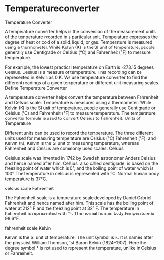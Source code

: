# Temperatureconverter
Temperature Converter

A temperature converter helps in the conversion of the measurement units of the temperature recorded in a particular unit. Temperature expresses the degree of heat or cold of a solid, liquid, or gas. Temperature is measured using a thermometer. While Kelvin (K) is the SI unit of temperature, people generally use Centigrade or Celsius (°C) and Fahrenheit (°F) to measure temperature.

For example, the lowest practical temperature on Earth is -273.15 degrees Celsius. Celsius is a measure of temperature. This recording can be represented in Kelvin as 0 K. We use temperature converter to find the different readings of a given temperature on different unit measuring scales.
Define Temperature Converter

A temperature converter helps convert the temperature between Fahrenheit and Celsius scale. Temperature is measured using a thermometer. While Kelvin (K) is the SI unit of temperature, people generally use Centigrade or Celsius (°C) and Fahrenheit (°F) to measure temperature. The temperature converter formula is used to convert Celsius to Fahrenheit.
Units of Temperature

Different units can be used to record the temperature. The three different units used for measuring temperature are Celsius (°C) Fahrenheit (°F),  and Kelvin (K).  Kelvin is the SI unit of measuring temperature, whereas Fahrenheit and Celsius are commonly used scales.
Celsius

Celsius scale was Invented in 1742 by Swedish astronomer Anders Celsius and hence named after him. Celsius, also called centigrade, is based on the freezing point of water which is 0°, and the boiling point of water which is 100° The temperature in celsius is represented with °C. Normal human body temperature is 37°C.

 celsius scale
Fahrenheit

The Fahrenheit scale is a temperature scale developed by Daniel Gabriel Fahrenheit and hence named after him. This scale has the boiling point of water at 212° F and the freezing point at 32° F. The temperature in Fahrenheit is represented with °F. The normal human body temperature is 98.6°F.

fahrenheit scale
Kelvin

Kelvin is the SI unit of temperature. The unit symbol is K. It is named after the physicist William Thomson, 1st Baron Kelvin (1824–1907). Here the degree symbol ° is not used to represent the temperature, unlike in Celsius or Fahrenheit.
